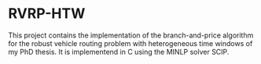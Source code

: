 # RVRP-HTW

This project contains the implementation of the branch-and-price algorithm for the robust vehicle routing problem with heterogeneous time windows of my PhD thesis.
It is implementend in C using the MINLP solver SCIP.
